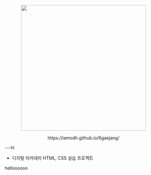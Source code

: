 <p align="center">
  <img src="https://github.com/iamodh/6gaejang/assets/68431235/51e52653-1459-452f-8fc1-8e04e52ebdb4" width="400px">
</p>
<p align="center">https://iamodh.github.io/6gaejang/</p>

---hi

- 디지털 아카데미 HTML, CSS 실습 프로젝트

helloooooo